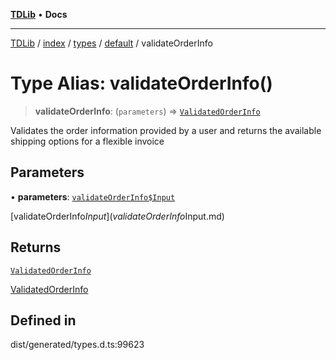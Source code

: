 [**TDLib**](../../../../../../README.md) • **Docs**

***

[TDLib](../../../../../../modules.md) / [index](../../../../../README.md) / [types](../../../README.md) / [default](../README.md) / validateOrderInfo

# Type Alias: validateOrderInfo()

> **validateOrderInfo**: (`parameters`) => [`ValidatedOrderInfo`](ValidatedOrderInfo-1.md)

Validates the order information provided by a user and returns the available shipping options for a flexible invoice

## Parameters

• **parameters**: [`validateOrderInfo$Input`](validateOrderInfo$Input.md)

[validateOrderInfo$Input](validateOrderInfo$Input.md)

## Returns

[`ValidatedOrderInfo`](ValidatedOrderInfo-1.md)

[ValidatedOrderInfo](ValidatedOrderInfo-1.md)

## Defined in

dist/generated/types.d.ts:99623
